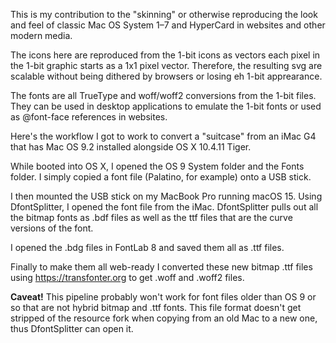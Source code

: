 This is my contribution to the "skinning" or otherwise reproducing the look and feel of classic Mac OS System 1–7 and HyperCard in websites and other modern media.

The icons here are reproduced from the 1-bit icons as vectors each pixel in the 1-bit graphic starts as a 1x1 pixel vector. Therefore, the resulting svg are scalable without being dithered by browsers or losing eh 1-bit apprearance.

The fonts are all TrueType and woff/woff2 conversions from the 1-bit files. They can be used in desktop applications to emulate the 1-bit fonts or used as @font-face references in websites.

Here's the workflow I got to work to convert a "suitcase" from an iMac G4 that has Mac OS 9.2 installed alongside OS X 10.4.11 Tiger.

While booted into OS X, I opened the OS 9 System folder and the Fonts folder. I simply copied a font file (Palatino, for example) onto a USB stick. 

I then mounted the USB stick on my MacBook Pro running macOS 15. Using DfontSplitter, I opened the font file from the iMac. DfontSplitter pulls out all the bitmap fonts as .bdf files as well as the ttf files that are the curve versions of the font.

I opened the .bdg files in FontLab 8 and saved them all as .ttf files.

Finally to make them all web-ready I converted these new bitmap .ttf files using https://transfonter.org to get .woff and .woff2 files.

**Caveat!** This pipeline probably won't work for font files older than OS 9 or so that are not hybrid bitmap and .ttf fonts. This file format doesn't get stripped of the resource fork when copying from an old Mac to a new one, thus DfontSplitter can open it.

